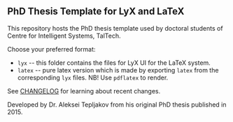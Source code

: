 ## PhD Thesis Template for LyX and LaTeX

This repository hosts the PhD thesis template used by doctoral students of Centre for Intelligent Systems, TalTech.

Choose your preferred format:

- `lyx` -- this folder contains the files for LyX UI for the LaTeX system.
- `latex` -- pure latex version which is made by exporting `latex` from the corresponding `lyx` files. NB! Use `pdflatex` to render.

See [CHANGELOG](./CHANGELOG.md) for learning about recent changes.

Developed by Dr. Aleksei Tepljakov from his original PhD thesis published in 2015.

